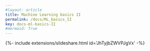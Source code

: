 ```yaml
---
#layout: article
title: Machine Learning basics II
permalink: /docs/ML_basics_II
key: docs-ml-basics-II
#mermaid: True
---
```





<div>{%- include extensions/slideshare.html id='JhTyjbZWVPJgVx' -%}</div>
